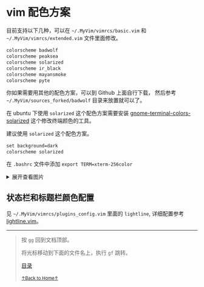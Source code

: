 # vim 配色方案


目前支持以下几种，可以在 `~/.MyVim/vimrcs/basic.vim` 和 `~/.MyVim/vimrcs/extended.vim` 文件里面修改。

```
colorscheme badwolf
colorscheme peaksea
colorscheme solarized
colorscheme ir_black
colorscheme mayansmoke
colorscheme pyte
```

你如果需要用其他的配色方案，可以到 Github 上面自行下载，
然后参考 `~/.MyVim/sources_forked/badwolf` 目录来放置就可以了。

在 ubuntu 下使用 `solarized` 这个配色方案需要安装 [gnome-terminal-colors-solarized](https://github.com/Anthony25/gnome-terminal-colors-solarized) 这个修改终端颜色的工具。

建议使用 `solarized` 这个配色方案。

```
set background=dark
colorscheme solarized
```

在 `.bashrc` 文件中添加 `export TERM=xterm-256color`

<details>
<summary>展开查看图片</summary>
<img src="../../images/vim_2_colorscheme_01.gif" alt="vim_2_colorscheme_01.gif" />
</details>

## 状态栏和标题栏颜色配置

见 `~/.MyVim/vimrcs/plugins_config.vim` 里面的 `lightline`, 详细配置参考
[lightline.vim](https://github.com/itchyny/lightline.vim)。

* * *

> 按 `gg` 回到文档顶部。
>
> 将光标移动到下面的文件名上，执行 `gf` 跳转。
>
> [目录](README.md)
>
> <a href='https://github.com/MDGSF/MyVim'><small>↑Back to Home↑</small></a>

